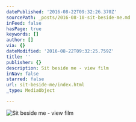 ```yaml
---
datePublished: '2016-08-22T09:32:26.370Z'
sourcePath: _posts/2016-08-10-sit-beside-me.md
inFeed: false
hasPage: true
keywords: []
author: []
via: {}
dateModified: '2016-08-22T09:32:25.759Z'
title: ''
publisher: {}
description: Sit beside me - view film
inNav: false
starred: false
url: sit-beside-me/index.html
_type: MediaObject

---
```

![Sit beside me - view film](https://the-grid-user-content.s3-us-west-2.amazonaws.com/e3002b72-07aa-4e61-b064-f21dc0914118.jpg)